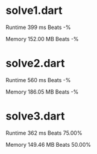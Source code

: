 # solve1.dart

Runtime 399 ms Beats -%

Memory 152.00 MB Beats -%

# solve2.dart

Runtime 560 ms Beats -%

Memory 186.05 MB Beats -%

# solve3.dart

Runtime 362 ms Beats 75.00%

Memory 149.46 MB Beats 50.00%

